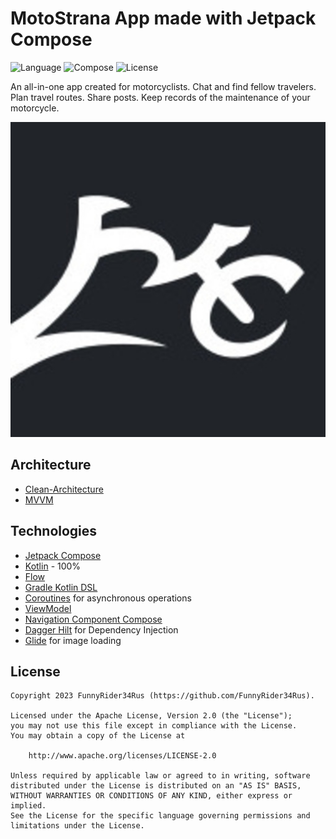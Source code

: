 # MotoStrana App made with Jetpack Compose

![Language](https://img.shields.io/badge/Kotlin-1.8.10-blue) ![Compose](https://img.shields.io/badge/Compose-1.4.2-magenta) ![License](https://img.shields.io/aur/license/android-studio)

An all-in-one app created for motorcyclists.
Chat and find fellow travelers. Plan travel routes. Share posts. Keep records of the maintenance of your motorcycle.

![Title](/cover/MotoStrana.jpg)

## Architecture

- [Clean-Architecture](https://blog.cleancoder.com/uncle-bob/2012/08/13/the-clean-architecture.html)
- [MVVM](https://ru.wikipedia.org/wiki/Model-View-ViewModel)

## Technologies

- [Jetpack Compose](https://developer.android.com/jetpack/compose)
- [Kotlin](https://kotlinlang.org) - 100%
- [Flow](https://kotlinlang.org/api/kotlinx.coroutines/kotlinx-coroutines-core/kotlinx.coroutines.flow/-flow/)
- [Gradle Kotlin DSL](https://docs.gradle.org/current/userguide/kotlin_dsl.html)
- [Coroutines](https://github.com/Kotlin/kotlinx.coroutines) for asynchronous operations
- [ViewModel](https://developer.android.com/topic/libraries/architecture/viewmodel)
- [Navigation Component Compose](https://developer.android.com/jetpack/compose/navigation)
- [Dagger Hilt](https://developer.android.com/training/dependency-injection/hilt-android) for Dependency Injection
- [Glide](https://bumptech.github.io/glide/int/compose.html) for image loading

## License

```
Copyright 2023 FunnyRider34Rus (https://github.com/FunnyRider34Rus).

Licensed under the Apache License, Version 2.0 (the "License");
you may not use this file except in compliance with the License.
You may obtain a copy of the License at

    http://www.apache.org/licenses/LICENSE-2.0

Unless required by applicable law or agreed to in writing, software
distributed under the License is distributed on an "AS IS" BASIS,
WITHOUT WARRANTIES OR CONDITIONS OF ANY KIND, either express or implied.
See the License for the specific language governing permissions and
limitations under the License.
```